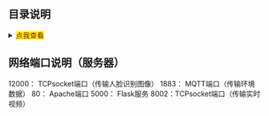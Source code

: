 ## 目录说明
<details>
<summary><mark><font color=darkred>点我查看</font></mark></summary>
<pre><code>
├──other	                     其他的一些代码（该文件与本项目无关）
├──SecurityRobot_Server		     运行在云服务器
│  │  FaceDetection_Img	         用来存储TCP接受的图像
│  │  socket_server.py           TCP服务器
│  │  flaskProject	             flask Wen服务器
├──SecurityRobot_RPi		     运行在树莓派
│  │  FaceDetection_Img	         存储人脸识别到的图像
│  │  carcon.py                  机器人的移动初始化和控制
│  │  dht11	                     dht11传感器的库文件
│  │  FaceDetection.py	         人脸检测
│  │  haarcascade_frontalface_default.xml		人脸检测训练集
│  │  mqtt_pub.py		         MQTT发布消息
│  │  mqtt_sub.py		         MQTT订阅消息，控制机器人移动
│  │  smoke.py	                 MQ-2烟雾传感器
│  │  fire.py                    火焰传感器
│  │  socket_client.py	         TCP客户端（发送图像给TCP服务器）
│  │  TempHumi.py		         DHT11温湿度传感器
│  │  ultrasonic.py	             超声波传感器
├──SecurityRobot_Android         用Android Studio编写
</code></pre>
</details>


## 网络端口说明（服务器）
12000： TCPsocket端口（传输人脸识别图像）
1883： MQTT端口（传输环境数据）
80： Apache端口 
5000： Flask服务
8002：TCPsocket端口（传输实时视频）